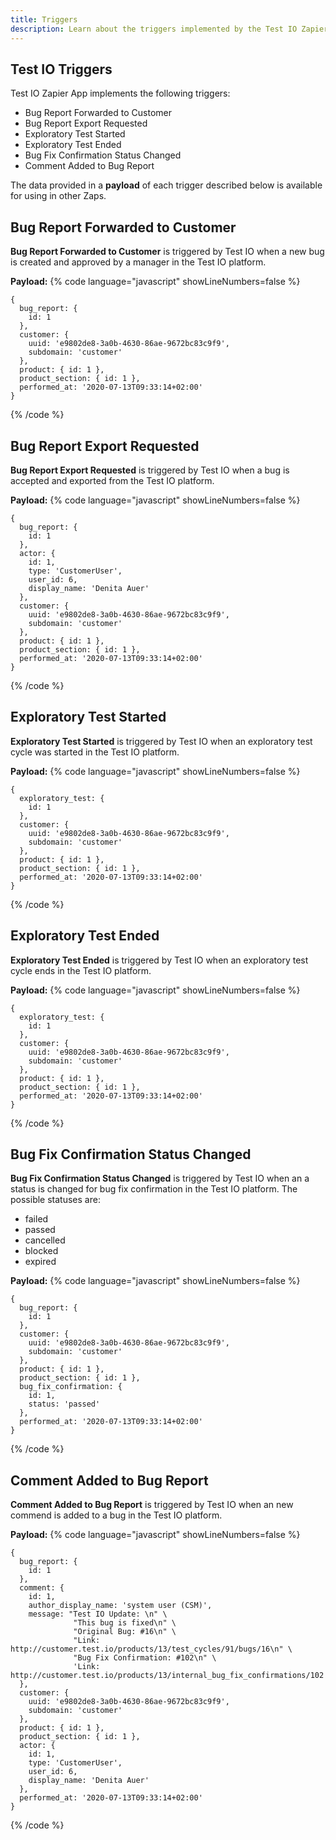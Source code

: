 ```yaml
---
title: Triggers
description: Learn about the triggers implemented by the Test IO Zapier app.
---
```


## Test IO Triggers

Test IO Zapier App implements the following triggers:

- Bug Report Forwarded to Customer
- Bug Report Export Requested
- Exploratory Test Started
- Exploratory Test Ended
- Bug Fix Confirmation Status Changed
- Comment Added to Bug Report

The data provided in a **payload** of each trigger described below is available for using in other Zaps.

## Bug Report Forwarded to Customer

**Bug Report Forwarded to Customer** is triggered by Test IO when a new bug is created and approved by a manager in the Test IO platform.

**Payload:**
{% code language="javascript" showLineNumbers=false %}

```
{
  bug_report: {
    id: 1
  },
  customer: {
    uuid: 'e9802de8-3a0b-4630-86ae-9672bc83c9f9',
    subdomain: 'customer'
  },
  product: { id: 1 },
  product_section: { id: 1 },
  performed_at: '2020-07-13T09:33:14+02:00'
}
```

{% /code %}

## Bug Report Export Requested

**Bug Report Export Requested** is triggered by Test IO when a bug is accepted and exported from the Test IO platform.

**Payload:**
{% code language="javascript" showLineNumbers=false %}

```
{
  bug_report: {
    id: 1
  },
  actor: {
    id: 1,
    type: 'CustomerUser',
    user_id: 6,
    display_name: 'Denita Auer'
  },
  customer: {
    uuid: 'e9802de8-3a0b-4630-86ae-9672bc83c9f9',
    subdomain: 'customer'
  },
  product: { id: 1 },
  product_section: { id: 1 },
  performed_at: '2020-07-13T09:33:14+02:00'
}
```

{% /code %}

## Exploratory Test Started

**Exploratory Test Started** is triggered by Test IO when an exploratory test cycle was started in the Test IO platform.

**Payload:**
{% code language="javascript" showLineNumbers=false %}

```
{
  exploratory_test: {
    id: 1
  },
  customer: {
    uuid: 'e9802de8-3a0b-4630-86ae-9672bc83c9f9',
    subdomain: 'customer'
  },
  product: { id: 1 },
  product_section: { id: 1 },
  performed_at: '2020-07-13T09:33:14+02:00'
}
```

{% /code %}

## Exploratory Test Ended

**Exploratory Test Ended** is triggered by Test IO when an exploratory test cycle ends in the Test IO platform.

**Payload:**
{% code language="javascript" showLineNumbers=false %}

```
{
  exploratory_test: {
    id: 1
  },
  customer: {
    uuid: 'e9802de8-3a0b-4630-86ae-9672bc83c9f9',
    subdomain: 'customer'
  },
  product: { id: 1 },
  product_section: { id: 1 },
  performed_at: '2020-07-13T09:33:14+02:00'
}
```

{% /code %}

## Bug Fix Confirmation Status Changed

**Bug Fix Confirmation Status Changed** is triggered by Test IO when an a status is changed for bug fix confirmation in the Test IO platform. The possible statuses are:

- failed
- passed
- cancelled
- blocked
- expired

**Payload:**
{% code language="javascript" showLineNumbers=false %}

```
{
  bug_report: {
    id: 1
  },
  customer: {
    uuid: 'e9802de8-3a0b-4630-86ae-9672bc83c9f9',
    subdomain: 'customer'
  },
  product: { id: 1 },
  product_section: { id: 1 },
  bug_fix_confirmation: {
    id: 1,
    status: 'passed'
  },
  performed_at: '2020-07-13T09:33:14+02:00'
}
```

{% /code %}

## Comment Added to Bug Report

**Comment Added to Bug Report** is triggered by Test IO when an new commend is added to a bug in the Test IO platform.

**Payload:**
{% code language="javascript" showLineNumbers=false %}

```
{
  bug_report: {
    id: 1
  },
  comment: {
    id: 1,
    author_display_name: 'system user (CSM)',
    message: "Test IO Update: \n" \
              "This bug is fixed\n" \
              "Original Bug: #16\n" \
              "Link: http://customer.test.io/products/13/test_cycles/91/bugs/16\n" \
              "Bug Fix Confirmation: #102\n" \
              'Link: http://customer.test.io/products/13/internal_bug_fix_confirmations/102'
  },
  customer: {
    uuid: 'e9802de8-3a0b-4630-86ae-9672bc83c9f9',
    subdomain: 'customer'
  },
  product: { id: 1 },
  product_section: { id: 1 },
  actor: {
    id: 1,
    type: 'CustomerUser',
    user_id: 6,
    display_name: 'Denita Auer'
  },
  performed_at: '2020-07-13T09:33:14+02:00'
}
```

{% /code %}
